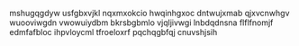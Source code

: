 mshugqgdyw usfgbxvjkl nqxmxokcio hwqinhgxoc dntwujxmab qjxvcnwhgv wuooviwgdn
vwowuiydbm
bkrsbgbmlo vjqljivwgi lnbdqdnsna flflfnomjf
edmfafbloc ihpvloycml tfroeloxrf pqchqgbfqj cnuvshjsih

